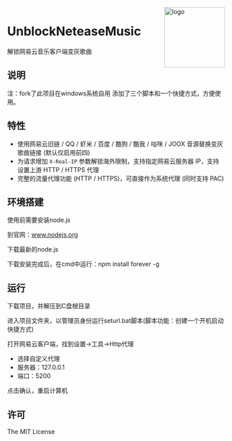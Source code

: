 <img src="https://user-images.githubusercontent.com/26399680/47980314-0e3f1700-e102-11e8-8857-e3436ecc8beb.png" alt="logo" width="140" height="140" align="right">

# UnblockNeteaseMusic

解锁网易云音乐客户端变灰歌曲

## 说明

注：fork了此项目在windows系统自用
添加了三个脚本和一个快捷方式，方便使用。

## 特性

- 使用网易云旧链 / QQ / 虾米 / 百度 / 酷狗 / 酷我 / 咕咪 / JOOX 音源替换变灰歌曲链接 (默认仅启用前四)
- 为请求增加 `X-Real-IP` 参数解锁海外限制，支持指定网易云服务器 IP，支持设置上游 HTTP / HTTPS 代理
- 完整的流量代理功能 (HTTP / HTTPS)，可直接作为系统代理 (同时支持 PAC)

## 环境搭建

使用前需要安装node.js

到官网：www.nodejs.org

下载最新的node.js

下载安装完成后，在cmd中运行：npm install forever -g

## 运行

下载项目，并解压到C盘根目录

进入项目文件夹，以管理员身份运行seturl.bat脚本(脚本功能：创建一个开机启动快捷方式)

打开网易云客户端，找到设置->工具->Http代理
- 选择自定义代理
- 服务器：127.0.0.1
- 端口：5200

点击确认，重启计算机

## 许可

The MIT License
